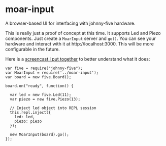moar-input
==========

A browser-based UI for interfacing with johnny-five hardware.

This is really just a proof of concept at this time.  It supports Led and Piezo components.  Just create a `MoarInput`
server and `go()`.  You can see your hardware and interact with it at http://localhost:3000.  This will be more 
configurable in the future.

Here is a [screencast I put together](http://youtu.be/staaa9aFEUs) to better understand what it does:


```
var five = require("johnny-five");
var MoarInput = require('../moar-input');
var board = new five.Board();

board.on("ready", function() {

  var led = new five.Led(11);
  var piezo = new five.Piezo(13);

  // Inject led object into REPL session
  this.repl.inject({
    led: led,
    piezo: piezo
  });

  new MoarInput(board).go();
});
```
